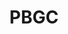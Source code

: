 ---
# This topic lives at
# https://digital.gov/topics/pbgc

# Topic Title
title: "PBGC"

# description — keep it short and clear
summary: ""

# Weight
weight: 1

# For more information on managing topics,
# see https://github.com/GSA/digitalgov.gov/wiki/topics
---